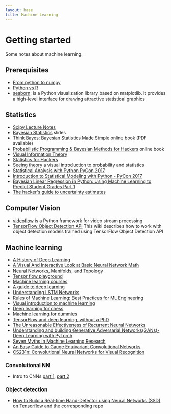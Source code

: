 ```yaml
---
layout: base
title: Machine Learning
---
```


# Getting started

Some notes about machine learning.

## Prerequisites

 - [From python to numpy](http://www.labri.fr/perso/nrougier/from-python-to-numpy/)
 - [Python vs R](https://www.dataquest.io/blog/python-vs-r/)
 - [seaborn](http://seaborn.pydata.org/): is a Python visualization library based on matplotlib. It provides a high-level interface for drawing attractive statistical graphics

## Statistics

 - [Scipy Lecture Notes](http://www.scipy-lectures.org/)
 - [Bayesian Statistics](https://www.ceremade.dauphine.fr/~xian/coursBC.pdf) slides
 - [Think Bayes: Bayesian Statistics Made Simple](http://www.greenteapress.com/thinkbayes/html/) online book (PDF available)
 - [Probabilistic Programming & Bayesian Methods for Hackers](https://camdavidsonpilon.github.io/Probabilistic-Programming-and-Bayesian-Methods-for-Hackers/) online book
 - [Visual Information Theory](https://colah.github.io/posts/2015-09-Visual-Information/)
 - [Statistics for Hackers](https://speakerdeck.com/jakevdp/statistics-for-hackers)
 - [Seeing theory](http://students.brown.edu/seeing-theory/) a visual introduction to probability and statistics
 - [Statistical Analysis with Python PyCon 2017](https://www.youtube.com/watch?v=p1IB4zWq9C8)
 - [Introduction to Statistical Modeling with Python - PyCon 2017](https://www.youtube.com/watch?v=TMmSESkhRtI)
 - [Bayesian Linear Regression in Python: Using Machine Learning to Predict Student Grades Part 1](https://towardsdatascience.com/bayesian-linear-regression-in-python-using-machine-learning-to-predict-student-grades-part-1-7d0ad817fca5)
 - [The hacker's guide to uncertainty estimates](https://erikbern.com/2018/10/08/the-hackers-guide-to-uncertainty-estimates.html)

## Computer Vision

 - [videoflow](https://videoflow.readthedocs.io) is a Python framework for video stream processing
 - [TensorFlow Object Detection API](https://github.com/opencv/opencv/wiki/TensorFlow-Object-Detection-API) This wiki describes how to work with object detection models trained using TensorFlow Object Detection API

## Machine learning

 - [A History of Deep Learning](https://www.import.io/post/history-of-deep-learning/)
 - [A Visual And Interactive Look at Basic Neural Network Math](https://jalammar.github.io/feedforward-neural-networks-visual-interactive/)
 - [Neural Networks, Manifolds, and Topology](https://colah.github.io/posts/2014-03-NN-Manifolds-Topology/)
 - [Tensor flow playground](http://playground.tensorflow.org/)
 - [Machine learning courses](https://github.com/prakhar1989/awesome-courses#machine-learning)
 - [A guide to deep learning](http://yerevann.com/a-guide-to-deep-learning/)
 - [Understanding LSTM Networks](http://colah.github.io/posts/2015-08-Understanding-LSTMs/)
 - [Rules of Machine Learning: Best Practices for ML Engineering](http://martin.zinkevich.org/rules_of_ml/rules_of_ml.pdf)
 - [Visual introduction to machine learning](http://www.r2d3.us/visual-intro-to-machine-learning-part-1/)
 - [Deep learning for chess](https://erikbern.com/2014/11/29/deep-learning-for-chess/) 
 - [Machine learning for dummies](https://chatbotslife.com/machine-learning-for-dummies-part-1-dbaca076ec07)
 - [TensorFlow and deep learning, without a PhD](https://codelabs.developers.google.com/codelabs/cloud-tensorflow-mnist/)
 - [The Unreasonable Effectiveness of Recurrent Neural Networks](http://karpathy.github.io/2015/05/21/rnn-effectiveness/)
 - [Understanding and building Generative Adversarial Networks(GANs)- Deep Learning with PyTorch](https://becominghuman.ai/understanding-and-building-generative-adversarial-networks-gans-8de7c1dc0e25)
 - [Seven Myths in Machine Learning Research](https://crazyoscarchang.github.io/2019/02/16/seven-myths-in-machine-learning-research/)
 - [An Easy Guide to Gauge Equivariant Convolutional Networks](https://towardsdatascience.com/an-easy-guide-to-gauge-equivariant-convolutional-networks-9366fb600b70)
 - [CS231n: Convolutional Neural Networks for Visual Recognition](http://cs231n.github.io/)

### Convolutional NN

 - Intro to CNNs [part 1](https://victorzhou.com/blog/intro-to-cnns-part-1/), [part 2](https://victorzhou.com/blog/intro-to-cnns-part-2/)

### Object detection

 - [How to Build a Real-time Hand-Detector using Neural Networks (SSD) on Tensorflow](https://medium.com/@victor.dibia/how-to-build-a-real-time-hand-detector-using-neural-networks-ssd-on-tensorflow-d6bac0e4b2ce) and the corresponding [repo](https://github.com/victordibia/handtracking)
